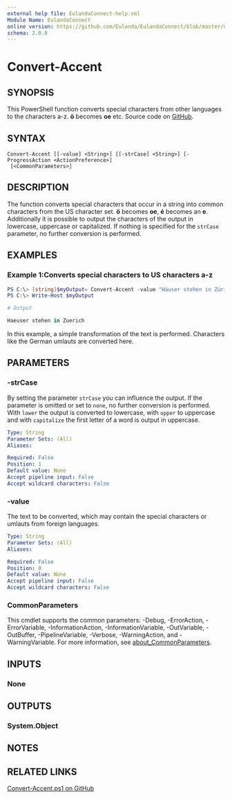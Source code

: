 ```yaml
---
external help file: EulandaConnect-help.xml
Module Name: EulandaConnect
online version: https://github.com/Eulanda/EulandaConnect/blob/master/docs/Convert-Accent.md
schema: 2.0.0
---
```


# Convert-Accent

## SYNOPSIS
This PowerShell function converts special characters from other languages to the characters a-z. **ö** becomes **oe** etc. Source code on [GitHub](https://github.com/Eulanda/EulandaConnect/blob/master/source/public/Convert-Accent.ps1).

## SYNTAX

```
Convert-Accent [[-value] <String>] [[-strCase] <String>] [-ProgressAction <ActionPreference>]
 [<CommonParameters>]
```

## DESCRIPTION
The function converts special characters that occur in a string into common characters from the US character set. **ö** becomes **oe**, **é** becomes an **e**.
Additionally it is possible to output the characters of the output in lowercase, uppercase or capitalized. If nothing is specified for the `strCase` parameter, no further conversion is performed.

## EXAMPLES

### Example 1:Converts special characters to US characters a-z
```powershell
PS C:\> [string]$myOutput= Convert-Accent -value "Häuser stehen in Zürich"
PS C:\> Write-Host $myOutput
```

```powershell
# Output

Haeuser stehen in Zuerich
```

In this example, a simple transformation of the text is performed. Characters like the German umlauts are converted here.

## PARAMETERS

### -strCase
By setting the parameter `strCase` you can influence the output. If the parameter is omitted or set to `none`, no further conversion is performed. With `lower` the output is converted to lowercase, with `upper` to uppercase and with `capitalize` the first letter of a word is output in uppercase.

```yaml
Type: String
Parameter Sets: (All)
Aliases:

Required: False
Position: 1
Default value: None
Accept pipeline input: False
Accept wildcard characters: False
```

### -value
The text to be converted, which may contain the special characters or umlauts from foreign languages.

```yaml
Type: String
Parameter Sets: (All)
Aliases:

Required: False
Position: 0
Default value: None
Accept pipeline input: False
Accept wildcard characters: False
```


### CommonParameters
This cmdlet supports the common parameters: -Debug, -ErrorAction, -ErrorVariable, -InformationAction, -InformationVariable, -OutVariable, -OutBuffer, -PipelineVariable, -Verbose, -WarningAction, and -WarningVariable. For more information, see [about_CommonParameters](http://go.microsoft.com/fwlink/?LinkID=113216).

## INPUTS

### None

## OUTPUTS

### System.Object
## NOTES

## RELATED LINKS

[Convert-Accent.ps1 on GitHub](https://github.com/Eulanda/EulandaConnect/blob/master/source/public/Convert-Accent.ps1)





